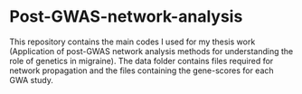 # Post-GWAS-network-analysis
This repository contains the main codes I used for my thesis work (Application of post-GWAS network analysis methods for understanding the role of genetics in migraine). 
The data folder contains files required for network propagation and the files containing the gene-scores for each GWA study.
